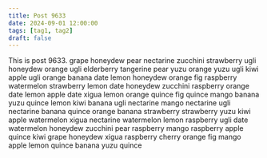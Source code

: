 ```yaml
---
title: Post 9633
date: 2024-09-01 12:00:00
tags: [tag1, tag2]
draft: false
---
```

This is post 9633.
grape
honeydew
pear
nectarine
zucchini
strawberry
ugli
honeydew
orange
ugli
elderberry
tangerine
pear
yuzu
orange
yuzu
ugli
kiwi
apple
ugli
orange
banana
date
lemon
honeydew
orange
fig
raspberry
watermelon
strawberry
lemon
date
honeydew
zucchini
raspberry
orange
date
lemon
apple
date
xigua
lemon
orange
quince
fig
quince
mango
banana
yuzu
quince
lemon
kiwi
banana
ugli
nectarine
mango
nectarine
ugli
nectarine
banana
quince
orange
banana
strawberry
strawberry
yuzu
kiwi
apple
watermelon
xigua
nectarine
watermelon
lemon
raspberry
ugli
date
watermelon
honeydew
zucchini
pear
raspberry
mango
raspberry
apple
quince
kiwi
grape
honeydew
xigua
raspberry
cherry
orange
fig
mango
apple
lemon
quince
banana
yuzu
quince
